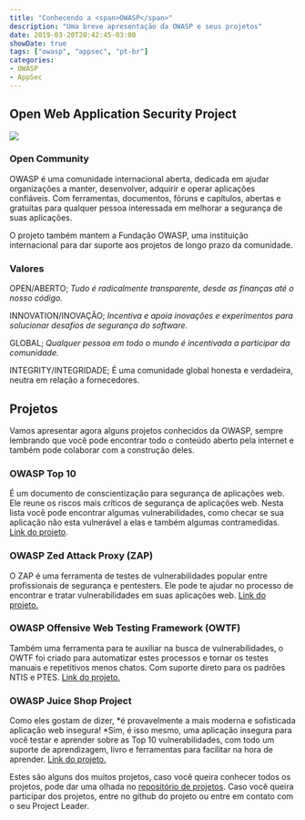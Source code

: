 ```yaml
---
title: "Conhecendo a <span>OWASP</span>"
description: "Uma breve apresentação da OWASP e seus projetos"
date: 2019-03-20T20:42:45-03:00
showDate: true
tags: ["owasp", "appsec", "pt-br"]
categories:
- OWASP
- AppSec
---
```


## Open Web Application Security Project

![](https://cdn-images-1.medium.com/max/2000/1*o7CzvTK5nN9_dXMFYR2dJA.jpeg)

### Open Community

OWASP é uma comunidade internacional aberta, dedicada em ajudar organizações a manter, desenvolver, adquirir e operar aplicações confiáveis. Com ferramentas, documentos, fóruns e capítulos, abertas e gratuitas para qualquer pessoa interessada em melhorar a segurança de suas aplicações.

O projeto também mantem a Fundação OWASP, uma instituição internacional para dar suporte aos projetos de longo prazo da comunidade.

### Valores

OPEN/ABERTO; *Tudo é radicalmente transparente, desde as finanças até o nosso código.*

INNOVATION/INOVAÇÃO; *Incentiva e apoia inovações e experimentos para solucionar desafios de segurança do software.*

GLOBAL; *Qualquer pessoa em todo o mundo é incentivada a participar da comunidade.*

INTEGRITY/INTEGRIDADE; É uma comunidade global honesta e verdadeira, neutra em relação a fornecedores.

## Projetos

Vamos apresentar agora alguns projetos conhecidos da OWASP, sempre lembrando que você pode encontrar todo o conteúdo aberto pela internet e também pode colaborar com a construção deles.

### OWASP Top 10

É um documento de conscientização para segurança de aplicações web. Ele reune os riscos mais críticos de segurança de aplicações web. Nesta lista você pode encontrar algumas vulnerabilidades, como checar se sua aplicação não esta vulnerável a elas e também algumas contramedidas. [Link do projeto](https://owasp.org/www-project-top-ten/).

### OWASP Zed Attack Proxy (ZAP)

O ZAP é uma ferramenta de testes de vulnerabilidades popular entre profissionais de segurança e pentesters. Ele pode te ajudar no processo de encontrar e tratar vulnerabilidades em suas aplicações web. [Link do projeto.](https://www.zaproxy.org/)

### OWASP Offensive Web Testing Framework (OWTF)

Também uma ferramenta para te auxiliar na busca de vulnerabilidades, o OWTF foi criado para automatizar estes processos e tornar os testes manuais e repetitivos menos chatos. Com suporte direto para os padrões NTIS e PTES. [Link do projeto.](https://owtf.github.io/)

### OWASP Juice Shop Project

Como eles gostam de dizer, *é provavelmente a mais moderna e sofisticada aplicação web insegura! *Sim, é isso mesmo, uma aplicação insegura para você testar e aprender sobre as Top 10 vulnerabilidades, com todo um suporte de aprendizagem, livro e ferramentas para facilitar na hora de aprender. [Link do projeto.](https://owasp.org/www-project-juice-shop/)

Estes são alguns dos muitos projetos, caso você queira conhecer todos os projetos, pode dar uma olhada no [repositório de projetos](https://owasp.org/projects/). Caso você queira participar dos projetos, entre no github do projeto ou entre em contato com o seu Project Leader.
